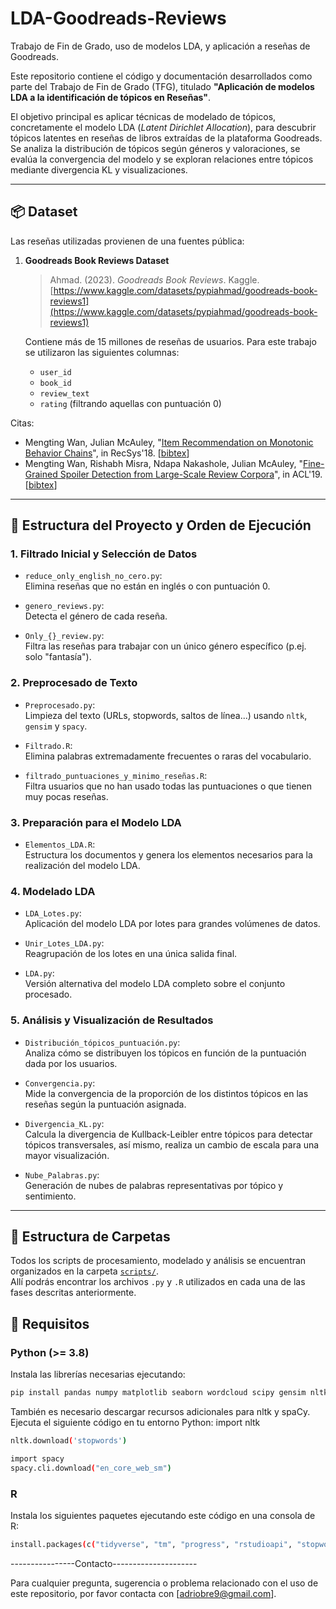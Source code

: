 # LDA-Goodreads-Reviews
Trabajo de Fin de Grado, uso de modelos LDA, y aplicación a reseñas de Goodreads.

Este repositorio contiene el código y documentación desarrollados como parte del Trabajo de Fin de Grado (TFG), titulado **"Aplicación de modelos LDA a la identificación de tópicos en Reseñas"**.

El objetivo principal es aplicar técnicas de modelado de tópicos, concretamente el modelo LDA (*Latent Dirichlet Allocation*), para descubrir tópicos latentes en reseñas de libros extraídas de la plataforma Goodreads. Se analiza la distribución de tópicos según géneros y valoraciones, se evalúa la convergencia del modelo y se exploran relaciones entre tópicos mediante divergencia KL y visualizaciones.

---

## 📦 Dataset

Las reseñas utilizadas provienen de una fuentes pública:

1. **Goodreads Book Reviews Dataset**  
   > Ahmad. (2023). *Goodreads Book Reviews*. Kaggle.  
   > [https://www.kaggle.com/datasets/pypiahmad/goodreads-book-reviews1](https://www.kaggle.com/datasets/pypiahmad/goodreads-book-reviews1)

   Contiene más de 15 millones de reseñas de usuarios. Para este trabajo se utilizaron las siguientes columnas:
   - `user_id`
   - `book_id`
   - `review_text`
   - `rating` (filtrando aquellas con puntuación 0)

Citas:  
   - Mengting Wan, Julian McAuley, "[Item Recommendation on Monotonic Behavior Chains](https://github.com/MengtingWan/mengtingwan.github.io/raw/master/paper/recsys18_mwan.pdf)", in RecSys'18. [[bibtex](https://dblp.uni-trier.de/rec/bibtex/conf/recsys/WanM18)]
- Mengting Wan, Rishabh Misra, Ndapa Nakashole, Julian McAuley, "[Fine-Grained Spoiler Detection from Large-Scale Review Corpora](https://github.com/MengtingWan/mengtingwan.github.io/raw/master/paper/acl19_mwan.pdf)", in ACL'19. [[bibtex](https://dblp.uni-trier.de/rec/bibtex/conf/acl/WanMNM19)]
 

---

## 🧠 Estructura del Proyecto y Orden de Ejecución

### 1. **Filtrado Inicial y Selección de Datos**

- `reduce_only_english_no_cero.py`:  
  Elimina reseñas que no están en inglés o con puntuación 0.

- `genero_reviews.py`:  
  Detecta el género de cada reseña.

- `Only_{}_review.py`:  
  Filtra las reseñas para trabajar con un único género específico (p.ej. solo "fantasía").

### 2. **Preprocesado de Texto**

- `Preprocesado.py`:  
  Limpieza del texto (URLs, stopwords, saltos de línea...) usando `nltk`, `gensim` y `spacy`.

- `Filtrado.R`:  
  Elimina palabras extremadamente frecuentes o raras del vocabulario.

- `filtrado_puntuaciones_y_minimo_reseñas.R`:  
  Filtra usuarios que no han usado todas las puntuaciones o que tienen muy pocas reseñas.

### 3. **Preparación para el Modelo LDA**

- `Elementos_LDA.R`:  
  Estructura los documentos y genera los elementos necesarios para la realización del modelo LDA.

### 4. **Modelado LDA**

- `LDA_Lotes.py`:  
  Aplicación del modelo LDA por lotes para grandes volúmenes de datos.

- `Unir_Lotes_LDA.py`:  
  Reagrupación de los lotes en una única salida final.

- `LDA.py`:  
  Versión alternativa del modelo LDA completo sobre el conjunto procesado.

### 5. **Análisis y Visualización de Resultados**

- `Distribución_tópicos_puntuación.py`:  
  Analiza cómo se distribuyen los tópicos en función de la puntuación dada por los usuarios.

- `Convergencia.py`:  
  Mide la convergencia de la proporción de los distintos tópicos en las reseñas según la puntuación asignada.

- `Divergencia_KL.py`:  
  Calcula la divergencia de Kullback-Leibler entre tópicos para detectar tópicos transversales, así mismo, realiza un cambio de escala para una mayor visualización.

- `Nube_Palabras.py`:  
  Generación de nubes de palabras representativas por tópico y sentimiento.

---

## 📁 Estructura de Carpetas

Todos los scripts de procesamiento, modelado y análisis se encuentran organizados en la carpeta [`scripts/`](./scripts).  
Allí podrás encontrar los archivos `.py` y `.R` utilizados en cada una de las fases descritas anteriormente.


## 🔧 Requisitos

### Python (>= 3.8)

Instala las librerías necesarias ejecutando:

```bash
pip install pandas numpy matplotlib seaborn wordcloud scipy gensim nltk spacy
```
También es necesario descargar recursos adicionales para nltk y spaCy. Ejecuta el siguiente código en tu entorno Python:
import nltk
```bash
nltk.download('stopwords')

import spacy
spacy.cli.download("en_core_web_sm")
```

### R
Instala los siguientes paquetes ejecutando este código en una consola de R:
```bash
install.packages(c("tidyverse", "tm", "progress", "rstudioapi", "stopwords", "dplyr"))
```

----------------Contacto---------------------

Para cualquier pregunta, sugerencia o problema relacionado con el uso de este repositorio, por favor contacta con [adriobre9@gmail.com].
